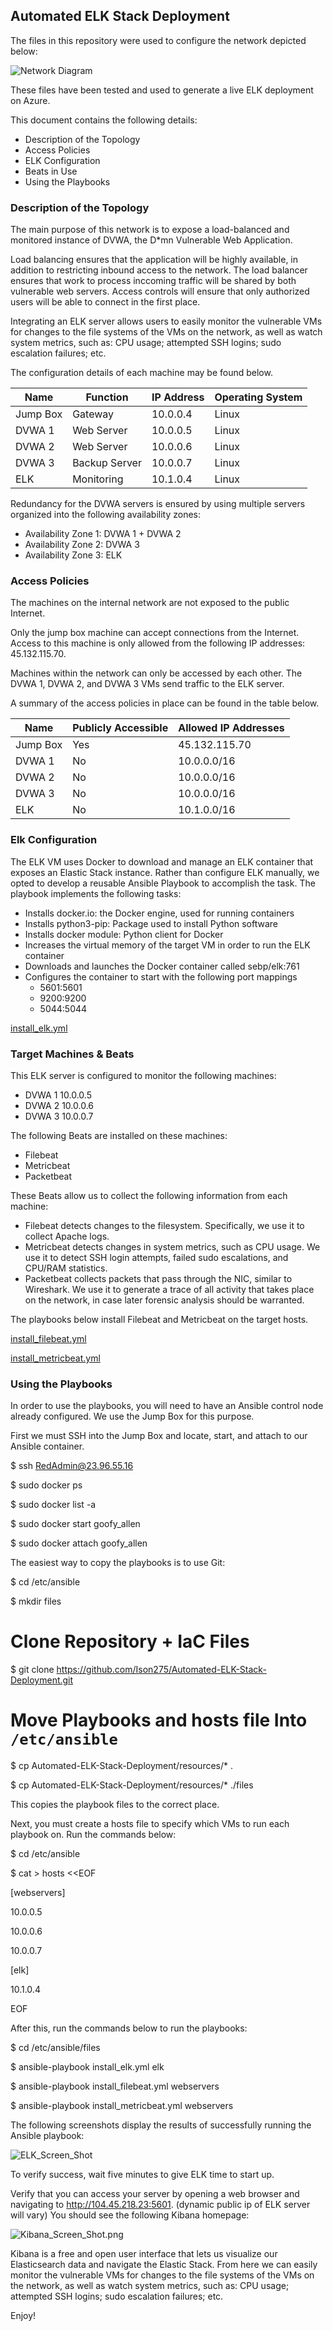 ## Automated ELK Stack Deployment

The files in this repository were used to configure the network depicted below:

![Network Diagram](https://github.com/Ison275/Automated-ELK-Stack-Deployment/blob/main/Automated%20ELK%20Stack%20Deployment/Images/Network_Diagram.png)

These files have been tested and used to generate a live ELK deployment on Azure. 

This document contains the following details:
- Description of the Topology
- Access Policies
- ELK Configuration
- Beats in Use
- Using the Playbooks


### Description of the Topology

The main purpose of this network is to expose a load-balanced and monitored instance of DVWA, the D*mn Vulnerable Web Application.

Load balancing ensures that the application will be highly available, in addition to restricting inbound access to the network. The load balancer ensures that work to process inccoming traffic will be shared by both vulnerable web servers. Access controls will ensure that only authorized users will be able to connect in the first place.

Integrating an ELK server allows users to easily monitor the vulnerable VMs for changes to the file systems of the VMs on the network, as well as watch system metrics, such as: CPU usage; attempted SSH logins; sudo escalation failures; etc.

The configuration details of each machine may be found below.

| Name     |  Function     | IP Address | Operating System |
|----------|---------------|------------|------------------|
| Jump Box | Gateway       | 10.0.0.4   | Linux            |
| DVWA 1   | Web Server    | 10.0.0.5   | Linux            |
| DVWA 2   | Web Server    | 10.0.0.6   | Linux            |
| DVWA 3   | Backup Server | 10.0.0.7   | Linux            |
| ELK      | Monitoring    | 10.1.0.4   | Linux            |

Redundancy for the DVWA servers is ensured by using multiple servers organized into the following availability zones:

- Availability Zone 1: DVWA 1 + DVWA 2
- Availability Zone 2: DVWA 3
- Availability Zone 3: ELK


### Access Policies

The machines on the internal network are not exposed to the public Internet. 

Only the jump box machine can accept connections from the Internet. Access to this machine is only allowed from the following IP addresses: 45.132.115.70.

Machines within the network can only be accessed by each other. The DVWA 1, DVWA 2, and DVWA 3 VMs send traffic to the ELK server.

A summary of the access policies in place can be found in the table below.

| Name     | Publicly Accessible | Allowed IP Addresses |
|----------|---------------------|----------------------|
| Jump Box | Yes                 | 45.132.115.70        |
| DVWA 1   | No                  | 10.0.0.0/16          |
| DVWA 2   | No                  | 10.0.0.0/16          |
| DVWA 3   | No                  | 10.0.0.0/16          |
| ELK      | No                  | 10.1.0.0/16          |


### Elk Configuration

The ELK VM uses Docker to download and manage an ELK container that exposes an Elastic Stack instance. Rather than configure ELK manually, we opted to develop a reusable Ansible Playbook to accomplish the task. The playbook implements the following tasks:

- Installs docker.io: the Docker engine, used for running containers
- Installs python3-pip: Package used to install Python software
- Installs docker module: Python client for Docker
- Increases the virtual memory of the target VM in order to run the ELK container
- Downloads and launches the Docker container called sebp/elk:761
- Configures the container to start with the following port mappings
  - 5601:5601
  - 9200:9200
  - 5044:5044

[install_elk.yml](https://github.com/Ison275/Automated-ELK-Stack-Deployment/blob/main/Automated%20ELK%20Stack%20Deployment/Resources/install_elk.yml) 

### Target Machines & Beats

This ELK server is configured to monitor the following machines:

- DVWA 1      10.0.0.5
- DVWA 2      10.0.0.6
- DVWA 3      10.0.0.7

The following Beats are installed on these machines:

- Filebeat
- Metricbeat
- Packetbeat

These Beats allow us to collect the following information from each machine:

- Filebeat detects changes to the filesystem. Specifically, we use it to collect Apache logs.
- Metricbeat detects changes in system metrics, such as CPU usage. We use it to detect SSH login attempts, failed sudo escalations, and CPU/RAM statistics.
- Packetbeat collects packets that pass through the NIC, similar to Wireshark. We use it to generate a trace of all activity that takes place on the network, in case later forensic analysis should be warranted.

The playbooks below install Filebeat and Metricbeat on the target hosts. 

[install_filebeat.yml](https://github.com/Ison275/Automated-ELK-Stack-Deployment/blob/main/Automated%20ELK%20Stack%20Deployment/Resources/install_filebeat.yml)

[install_metricbeat.yml](https://github.com/Ison275/Automated-ELK-Stack-Deployment/blob/main/Automated%20ELK%20Stack%20Deployment/Resources/install_metricbeat.yml)


### Using the Playbooks

In order to use the playbooks, you will need to have an Ansible control node already configured. We use the Jump Box for this purpose.

First we must SSH into the Jump Box and locate, start, and attach to our Ansible container.

$ ssh RedAdmin@23.96.55.16

$ sudo docker ps

$ sudo docker list -a

$ sudo docker start goofy_allen

$ sudo docker attach goofy_allen


The easiest way to copy the playbooks is to use Git:


$ cd /etc/ansible

$ mkdir files

# Clone Repository + IaC Files

$ git clone https://github.com/Ison275/Automated-ELK-Stack-Deployment.git

# Move Playbooks and hosts file Into `/etc/ansible`

$ cp Automated-ELK-Stack-Deployment/resources/* .

$ cp Automated-ELK-Stack-Deployment/resources/* ./files


This copies the playbook files to the correct place.

Next, you must create a hosts file to specify which VMs to run each playbook on. Run the commands below:


$ cd /etc/ansible

$ cat > hosts <<EOF


[webservers]

10.0.0.5

10.0.0.6

10.0.0.7


[elk]

10.1.0.4

EOF



After this, run the commands below to run the playbooks:


$ cd /etc/ansible/files

$ ansible-playbook install_elk.yml elk

$ ansible-playbook install_filebeat.yml webservers

$ ansible-playbook install_metricbeat.yml webservers


The following screenshots display the results of successfully running the Ansible playbook:

![ELK_Screen_Shot](https://github.com/Ison275/Automated-ELK-Stack-Deployment/blob/main/Automated%20ELK%20Stack%20Deployment/Images/ELK_Screen_Shot.png)


To verify success, wait five minutes to give ELK time to start up. 

Verify that you can access your server by opening a web browser and navigating to http://104.45.218.23:5601. (dynamic public ip of ELK server will vary) You should see the following Kibana homepage: 

![Kibana_Screen_Shot.png](https://github.com/Ison275/Automated-ELK-Stack-Deployment/blob/main/Automated%20ELK%20Stack%20Deployment/Images/Kibana_Screen_Shot.png)

Kibana is a free and open user interface that lets us visualize our Elasticsearch data and navigate the Elastic Stack. From here we can easily monitor the vulnerable VMs for changes to the file systems of the VMs on the network, as well as watch system metrics, such as: CPU usage; attempted SSH logins; sudo escalation failures; etc.

Enjoy!
